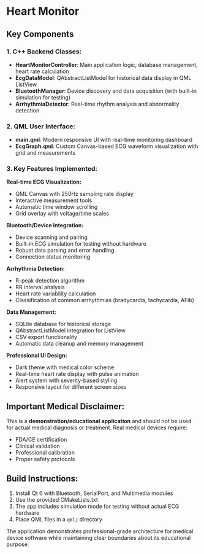 # Heart Monitor

## **Key Components**

### **1. C++ Backend Classes:**

- **HeartMonitorController**: Main application logic, database management, heart rate calculation
- **EcgDataModel**: QAbstractListModel for historical data display in QML ListView
- **BluetoothManager**: Device discovery and data acquisition (with built-in simulation for testing)
- **ArrhythmiaDetector**: Real-time rhythm analysis and abnormality detection

### **2. QML User Interface:**

- **main.qml**: Modern responsive UI with real-time monitoring dashboard
- **EcgGraph.qml**: Custom Canvas-based ECG waveform visualization with grid and measurements

### **3. Key Features Implemented:**

**Real-time ECG Visualization:**

- QML Canvas with 250Hz sampling rate display
- Interactive measurement tools
- Automatic time window scrolling
- Grid overlay with voltage/time scales

**Bluetooth/Device Integration:**

- Device scanning and pairing
- Built-in ECG simulation for testing without hardware
- Robust data parsing and error handling
- Connection status monitoring

**Arrhythmia Detection:**

- R-peak detection algorithm
- RR interval analysis
- Heart rate variability calculation  
- Classification of common arrhythmias (bradycardia, tachycardia, AFib)

**Data Management:**

- SQLite database for historical storage
- QAbstractListModel integration for ListView
- CSV export functionality
- Automatic data cleanup and memory management

**Professional UI Design:**

- Dark theme with medical color scheme
- Real-time heart rate display with pulse animation
- Alert system with severity-based styling
- Responsive layout for different screen sizes

## **Important Medical Disclaimer:**

This is a **demonstration/educational application** and should not be used for actual medical diagnosis or treatment. Real medical devices require:

- FDA/CE certification
- Clinical validation
- Professional calibration
- Proper safety protocols

## **Build Instructions:**

1. Install Qt 6 with Bluetooth, SerialPort, and Multimedia modules
2. Use the provided CMakeLists.txt
3. The app includes simulation mode for testing without actual ECG hardware
4. Place QML files in a `qml/` directory

The application demonstrates professional-grade architecture for medical device software while maintaining clear boundaries about its educational purpose.
